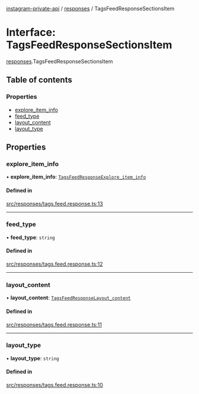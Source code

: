 [instagram-private-api](../../README.md) / [responses](../../modules/responses.md) / TagsFeedResponseSectionsItem

# Interface: TagsFeedResponseSectionsItem

[responses](../../modules/responses.md).TagsFeedResponseSectionsItem

## Table of contents

### Properties

- [explore\_item\_info](TagsFeedResponseSectionsItem.md#explore_item_info)
- [feed\_type](TagsFeedResponseSectionsItem.md#feed_type)
- [layout\_content](TagsFeedResponseSectionsItem.md#layout_content)
- [layout\_type](TagsFeedResponseSectionsItem.md#layout_type)

## Properties

### explore\_item\_info

• **explore\_item\_info**: [`TagsFeedResponseExplore_item_info`](TagsFeedResponseExplore_item_info.md)

#### Defined in

[src/responses/tags.feed.response.ts:13](https://github.com/Nerixyz/instagram-private-api/blob/4971f34/src/responses/tags.feed.response.ts#L13)

___

### feed\_type

• **feed\_type**: `string`

#### Defined in

[src/responses/tags.feed.response.ts:12](https://github.com/Nerixyz/instagram-private-api/blob/4971f34/src/responses/tags.feed.response.ts#L12)

___

### layout\_content

• **layout\_content**: [`TagsFeedResponseLayout_content`](TagsFeedResponseLayout_content.md)

#### Defined in

[src/responses/tags.feed.response.ts:11](https://github.com/Nerixyz/instagram-private-api/blob/4971f34/src/responses/tags.feed.response.ts#L11)

___

### layout\_type

• **layout\_type**: `string`

#### Defined in

[src/responses/tags.feed.response.ts:10](https://github.com/Nerixyz/instagram-private-api/blob/4971f34/src/responses/tags.feed.response.ts#L10)
